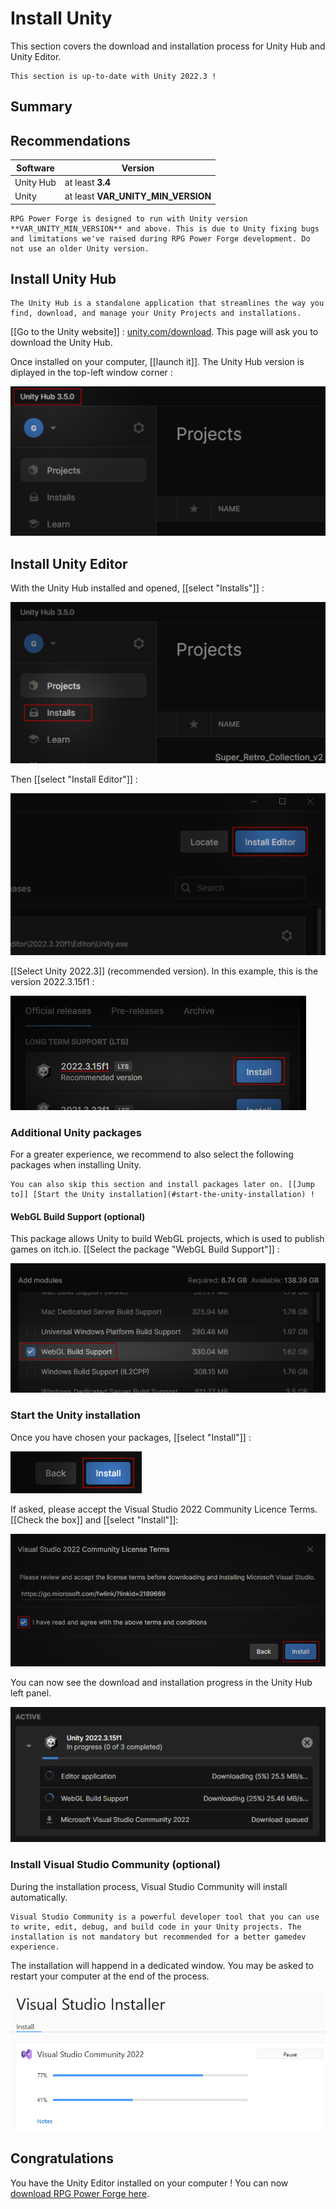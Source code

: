 # Install Unity

This section covers the download and installation process for Unity Hub and Unity Editor.

```admonish success title="Oh yeah"
This section is up-to-date with Unity 2022.3 !
```

## Summary

## Recommendations
Software | Version |
--- | --- 
Unity Hub | at least **3.4**
Unity | at least **VAR_UNITY_MIN_VERSION**

```admonish warning title="Follow the above recommendations"
RPG Power Forge is designed to run with Unity version **VAR_UNITY_MIN_VERSION** and above. This is due to Unity fixing bugs and limitations we've raised during RPG Power Forge development. Do not use an older Unity version.
```


## Install Unity Hub

```admonish summary title="Unity Hub"
The Unity Hub is a standalone application that streamlines the way you find, download, and manage your Unity Projects and installations.
```

[[Go to the Unity website]] : [unity.com/download](https://unity.com/download). This page will ask you to download the Unity Hub.

Once installed on your computer, [[launch it]]. The Unity Hub version is diplayed in the top-left window corner :

![unity_hub_version.png](./../../../../media/download/unity_hub_version.png)

## Install Unity Editor

With the Unity Hub installed and opened, [[select "Installs"]] :

![install_button.png](./../../../../media/download/install_button.png)

Then [[select "Install Editor"]] :

![install_editor_button.png](./../../../../media/download/install_editor_button.png)

[[Select Unity 2022.3]] (recommended version). In this example, this is the version 2022.3.15f1 :

![install_unity_version.png](./../../../../media/download/install_unity_version.png)


### Additional Unity packages

For a greater experience, we recommend to also select the following packages when installing Unity.

```admonish question title="What if I don't want to install additionnal things now ?"
You can also skip this section and install packages later on. [[Jump to]] [Start the Unity installation](#start-the-unity-installation) !
```

#### WebGL Build Support (optional)

This package allows Unity to build WebGL projects, which is used to publish games on itch.io. [[Select the package "WebGL Build Support"]] :

![install_webgl.png](./../../../../media/download/install_webgl.png)

### Start the Unity installation

Once you have chosen your packages, [[select "Install"]] :

![install_progress.png](./../../../../media/download/install_unity_with_packages.png)

If asked, please accept the Visual Studio 2022 Community Licence Terms. [[Check the box]] and [[select "Install"]]:

![licence_accept.png](./../../../../media/download/licence_accept.png)

You can now see the download and installation progress in the Unity Hub left panel.

![install_progress.png](./../../../../media/download/install_progress.png)

### Install Visual Studio Community (optional)

During the installation process, Visual Studio Community will install automatically.

```admonish summary title="Visual Studio Community"
Visual Studio Community is a powerful developer tool that you can use to write, edit, debug, and build code in your Unity projects. The installation is not mandatory but recommended for a better gamedev experience.
```

The installation will happend in a dedicated window. You may be asked to restart your computer at the end of the process.

![visual_install.png](./../../../../media/download/visual_install.png)

## Congratulations

You have the Unity Editor installed on your computer ! You can now [download RPG Power Forge here](./download_rpg_power_forge.md).